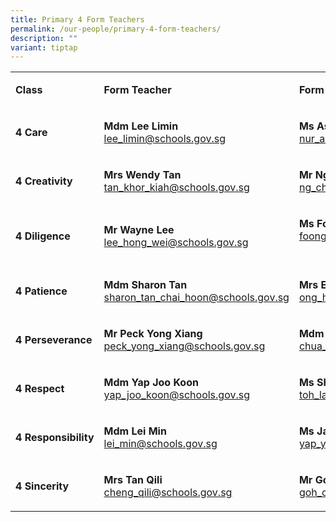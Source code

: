 ```yaml
---
title: Primary 4 Form Teachers
permalink: /our-people/primary-4-form-teachers/
description: ""
variant: tiptap
---
```

<table style="minWidth: 75px">
<colgroup>
<col>
<col>
<col>
</colgroup>
<tbody>
<tr>
<td rowspan="1" colspan="1">
<p><strong>Class</strong>
</p>
</td>
<td rowspan="1" colspan="1">
<p><strong>Form Teacher</strong>
</p>
</td>
<td rowspan="1" colspan="1">
<p><strong>Form Teacher</strong>
</p>
</td>
</tr>
<tr>
<td rowspan="1" colspan="1">
<p><strong>4 Care</strong>
</p>
</td>
<td rowspan="1" colspan="1">
<p><strong>Mdm Lee Limin<br></strong><a href="mailto:lee_limin@schools.gov.sg" rel="noopener noreferrer nofollow" target="_blank">lee_limin@schools.gov.sg</a>
</p>
</td>
<td rowspan="1" colspan="1">
<p><strong>Ms Asrini<br></strong><a href="mailto:nur_asrini_wahid@schools.gov.sg" rel="noopener noreferrer nofollow" target="_blank">nur_asrini_wahid@schools.gov.sg</a>
</p>
</td>
</tr>
<tr>
<td rowspan="1" colspan="1">
<p><strong>4 Creativity</strong>
</p>
</td>
<td rowspan="1" colspan="1">
<p><strong>Mrs Wendy Tan<br></strong><a href="mailto:tan_khor_kiah@schools.gov.sg" rel="noopener noreferrer nofollow" target="_blank">tan_khor_kiah@schools.gov.sg</a>
</p>
</td>
<td rowspan="1" colspan="1">
<p><strong>Mr Ng Chao Hsien<br></strong><a href="mailto:ng_chao_hsien_charles@schools.gov.sg" rel="noopener noreferrer nofollow" target="_blank">ng_chao_hsien_charles@schools.gov.sg</a>
</p>
</td>
</tr>
<tr>
<td rowspan="1" colspan="1">
<p><strong>4 Diligence</strong>
</p>
</td>
<td rowspan="1" colspan="1">
<p><strong>Mr Wayne Lee<br></strong><a href="mailto:lee_hong_wei@schools.gov.sg" rel="noopener noreferrer nofollow" target="_blank">lee_hong_wei@schools.gov.sg</a>
</p>
</td>
<td rowspan="1" colspan="1">
<p><strong>Ms Foong Yuk Yew<br></strong><a href="mailto:foong_yuk_yew@schools.gov.sg" rel="noopener noreferrer nofollow" target="_blank">foong_yuk_yew@schools.gov.sg</a>
<br>
<br>
</p>
</td>
</tr>
<tr>
<td rowspan="1" colspan="1">
<p><strong>4 Patience</strong>
</p>
</td>
<td rowspan="1" colspan="1">
<p><strong>Mdm Sharon Tan<br></strong><a href="mailto:sharon_tan_chai_hoon@schools.gov.sg" rel="noopener noreferrer nofollow" target="_blank">sharon_tan_chai_hoon@schools.gov.sg</a>
</p>
</td>
<td rowspan="1" colspan="1">
<p><strong>Mrs Eileen Peh<br></strong><a href="mailto:ong_hui_san_eileen@schools.gov.sg" rel="noopener noreferrer nofollow" target="_blank">ong_hui_san_eileen@schools.gov.sg</a>
</p>
</td>
</tr>
<tr>
<td rowspan="1" colspan="1">
<p><strong>4 Perseverance</strong>
</p>
</td>
<td rowspan="1" colspan="1">
<p><strong>Mr Peck Yong Xiang<br></strong><a href="mailto:peck_yong_xiang@schools.gov.sg" rel="noopener noreferrer nofollow" target="_blank">peck_yong_xiang@schools.gov.sg</a>
</p>
</td>
<td rowspan="1" colspan="1">
<p><strong>Mdm Wendy Chua<br></strong><a href="mailto:chua_wan_feng_wendy@schools.gov.sg" rel="noopener noreferrer nofollow" target="_blank">chua_wan_feng_wendy@schools.gov.sg</a>
</p>
</td>
</tr>
<tr>
<td rowspan="1" colspan="1">
<p><strong>4 Respect</strong>
</p>
</td>
<td rowspan="1" colspan="1">
<p><strong>Mdm Yap Joo Koon<br></strong><a href="mailto:yap_joo_koon@schools.gov.sg" rel="noopener noreferrer nofollow" target="_blank">yap_joo_koon@schools.gov.sg</a>
</p>
</td>
<td rowspan="1" colspan="1">
<p><strong>Ms Shirley Toh Lay Peng<br></strong><a href="mailto:toh_lay_peng_shirley@schools.gov.sg" rel="noopener noreferrer nofollow" target="_blank">toh_lay_peng_shirley@schools.gov.sg</a>
</p>
</td>
</tr>
<tr>
<td rowspan="1" colspan="1">
<p><strong>4&nbsp;Responsibility</strong>
</p>
</td>
<td rowspan="1" colspan="1">
<p><strong>Mdm Lei Min<br></strong><a href="mailto:lei_min@schools.gov.sg" rel="noopener noreferrer nofollow" target="_blank">lei_min@schools.gov.sg</a>
</p>
</td>
<td rowspan="1" colspan="1">
<p><strong>Ms Janice Yap<br></strong><a href="mailto:yap_yi_hui_janice@schools.gov.sg" rel="noopener noreferrer nofollow" target="_blank">yap_yi_hui_janice@schools.gov.sg</a>
</p>
</td>
</tr>
<tr>
<td rowspan="1" colspan="1">
<p><strong>4 Sincerity</strong>
</p>
</td>
<td rowspan="1" colspan="1">
<p><strong>Mrs Tan Qili<br></strong><a href="mailto:cheng_qili@schools.gov.sg" rel="noopener noreferrer nofollow" target="_blank">cheng_qili@schools.gov.sg</a>
</p>
</td>
<td rowspan="1" colspan="1">
<p><strong>Mr Goh Chee Wee<br></strong><a href="mailto:goh_chee_wee@schools.gov.sg" rel="noopener noreferrer nofollow" target="_blank">goh_chee_wee@schools.gov.sg</a>
</p>
</td>
</tr>
</tbody>
</table>
<p></p>
